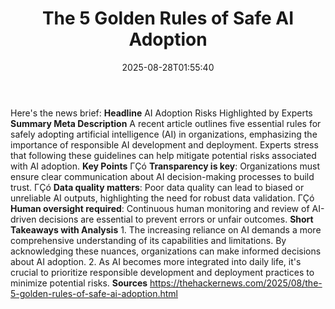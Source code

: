 ﻿---
title: "The 5 Golden Rules of Safe AI Adoption"
date: "2025-08-28T01:55:40"
category: "Markets"
summary: ""
slug: "the 5 golden rules of safe ai adoption"
source_urls:
  - "https://thehackernews.com/2025/08/the-5-golden-rules-of-safe-ai-adoption.html"
seo:
  title: "The 5 Golden Rules of Safe AI Adoption | Hash n Hedge"
  description: ""
  keywords: ["news", "markets", "brief"]
---
Here's the news brief:  **Headline** AI Adoption Risks Highlighted by Experts  **Summary Meta Description** A recent article outlines five essential rules for safely adopting artificial intelligence (AI) in organizations, emphasizing the importance of responsible AI development and deployment. Experts stress that following these guidelines can help mitigate potential risks associated with AI adoption.  **Key Points**  ΓÇó **Transparency is key**: Organizations must ensure clear communication about AI decision-making processes to build trust. ΓÇó **Data quality matters**: Poor data quality can lead to biased or unreliable AI outputs, highlighting the need for robust data validation. ΓÇó **Human oversight required**: Continuous human monitoring and review of AI-driven decisions are essential to prevent errors or unfair outcomes.  **Short Takeaways with Analysis**  1. The increasing reliance on AI demands a more comprehensive understanding of its capabilities and limitations. By acknowledging these nuances, organizations can make informed decisions about AI adoption. 2. As AI becomes more integrated into daily life, it's crucial to prioritize responsible development and deployment practices to minimize potential risks.  **Sources** https://thehackernews.com/2025/08/the-5-golden-rules-of-safe-ai-adoption.html 
